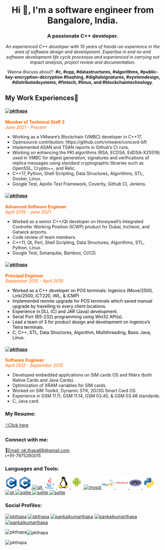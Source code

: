 <h1 align="center">Hi 👋, I'm a software engineer from Bangalore, India.</h1>
<h3 align="center">A passionate C++ developer.</h3>

<p align="center"><em>An experienced C++ developer with 10 years of hands-on experience in the area of software design and development. Expertise in end-to-end software development life cycle processes and experienced in carrying out impact analysis, project review and documentation.</em></p>

<p align="center">Wanna discuss about?: <b>#c, #cpp, #datastructures, #algorithms, #public-key-encryption-decryption #hashing, #digitalsignatures, #systemdesign, #distributedsystems, #fintech, #linux, and #blockchaintechnology</b>.</p>



<h2 align="left">My Work Experiences💼</h2>
<h4 align="left"><a href="https://www.vmware.com/" target="blank"><img src="https://user-images.githubusercontent.com/20440403/185793707-f8791220-484e-45cc-9319-7c9f40977966.JPG" alt="pkthapa" width="120" height="25" align="center" /></a></h4>
<p align="left"><span style="color: #ff6600;"><strong>Member of Technical Staff 3</strong></span><br /><span style="color: #ff6600;"><em>June 2021 - Present</em></span></p>
<ul>
<li>Working as a VMware&rsquo;s Blockchain (VMBC) developer in C++17.</li>
<li>Opensource contribution: https://github.com/vmware/concord-bft</li>
<li>Implemented ASAN and TSAN reports in Github&rsquo;s CI runs.</li>
<li>Working on enhancing the PKI algorithms (RSA, ECDSA, EdDSA-X25519) used in VMBC for digest generation, signatures and verifications of replica messages using standard cryptographic libraries such as OpenSSL, Crypto++, and Relic.</li>
<li>C++17, Python, Shell Scripting, Data Structures, Algorithms, STL, Docker, Linux.</li>
<li>Google Test, Apollo Test Framework, Coverity, Github CI, Jenkins.</li>
</ul>
<h4 align="left"><a href="https://www.honeywell.com/" target="blank"><img src="https://user-images.githubusercontent.com/20440403/185794175-be415b6c-02cc-4237-a84c-a6fb0a5f6281.png" alt="pkthapa" width="120" height="25" align="center" /></a></h4>
<p><span style="color: #ff6600;"><strong>Advanced Software Engineer</strong></span><br /><span style="color: #ff6600;"><em>April 2019 - June 2021</em></span></p>
<ul>
<li>Worked as a senior C++/Qt developer on Honeywell&rsquo;s Integrated Controller Working Position (ICWP) product for Dubai, Incheon, and Gatwick airports.</li>
<li>Code review of team members.</li>
<li>C++11, Qt, Perl, Shell Scripting, Data Structures, Algorithms, STL, Python, Linux.</li>
<li>Google Test, Sonarqube, Bamboo, CI/CD.</li>
</ul>
<h4 align="left"><a href="https://www.innoviti.com/" target="blank"><img src="https://user-images.githubusercontent.com/20440403/185794584-a8d1fcd3-9d06-48bc-bd77-1e8d85f94ad2.png" alt="pkthapa" width="120" height="35" align="center" /></a></h4>
<p><span style="color: #ff6600;"><strong>Principal Engineer</strong></span><br /><span style="color: #ff6600;"><em>September 2015 - April 2019</em></span></p>
<ul>
<li><span style="color: #000000;">Worked as a C++ developer on POS terminals: Ingenico (Move/2500, Link/2500, iCT220, iWL, &amp; iCMP)</span></li>
<li><span style="color: #000000;">Implemented remote upgrade for POS terminals which saved manual upgrade by travelling to every client locations.</span></li>
<li><span style="color: #000000;">Experience in DLL (C) and JAR (Java) development.</span></li>
<li><span style="color: #000000;">Serial Port (RS-232) programming using Win32 API(s).</span></li>
<li><span style="color: #000000;">Lead a team of 3 for product design and development on Ingenico&rsquo;s Tetra terminals.</span></li>
<li><span style="color: #000000;">C, C++, STL, Data Structures, Algorithm, Multithreading, Basic Java, Linux.</span></li>
</ul>
<h4 align="left"><a href="https://www.thalesgroup.com/en/markets/digital-identity-and-security" target="blank"><img src="https://user-images.githubusercontent.com/20440403/185794783-1f0e5f14-d4e4-48e3-9b6a-39e2c5cf6a67.png" alt="pkthapa" width="120" height="35" align="center" /></a></h4>
<p><span style="color: #ff6600;"><strong>Software Engineer</strong></span><br /><span style="color: #ff6600;"><em>April 2012 - September 2015</em></span></p>
<ul>
<li>Developed embedded applications on SIM cards OS and filters (both Native Cards and Java Cards).</li>
<li>Optimization of XRAM variables for SIM cards.</li>
<li>Worked on SIM Toolkit, Dynamic STK, 2G/3G Smart Card OS.</li>
<li>Experience in GSM 11.11, GSM 11.14, GSM 03.40, &amp; GSM 03.48 standards.</li>
<li>C, Java card.</li>
</ul>
</p>

<h3 align="left">My Resume:</h3><a href="https://github.com/pkthapa/pkthapa/blob/main/files/Cpp-Developer-VMware.pdf">🖱️Click here</a>

<h3 align="left">Connect with me:</h3>
📧<a href = "mailto: pk.thapa66@gmail.com">Email: pk.thapa66@gmail.com</a></br>
📞+91-7975260015

<h3 align="left">Languages and Tools:</h3>
<p align="left">
  <a href="https://www.cprogramming.com/" target="_blank" rel="noreferrer"> <img src="https://raw.githubusercontent.com/devicons/devicon/master/icons/c/c-original.svg" alt="c" width="40" height="40" /> </a>
  <a href="https://isocpp.org/" target="_blank" rel="noreferrer"> <img src="https://raw.githubusercontent.com/devicons/devicon/master/icons/cplusplus/cplusplus-original.svg" alt="cplusplus" width="40" height="40" /> </a>
  <a href="https://git-scm.com/" target="_blank" rel="noreferrer"> <img src="https://www.vectorlogo.zone/logos/git-scm/git-scm-icon.svg" alt="git" width="40" height="40" /> </a>
  <a href="https://www.java.com" target="_blank" rel="noreferrer"> <img src="https://raw.githubusercontent.com/devicons/devicon/master/icons/java/java-original.svg" alt="java" width="40" height="40" /> </a>
  <a href="https://www.linux.org/" target="_blank" rel="noreferrer"> <img src="https://raw.githubusercontent.com/devicons/devicon/master/icons/linux/linux-original.svg" alt="linux" width="40" height="40" /> </a>
  <a href="https://developer.android.com" target="_blank" rel="noreferrer"> <img src="https://raw.githubusercontent.com/devicons/devicon/master/icons/android/android-original-wordmark.svg" alt="android" width="40" height="40" /> </a>
  <a href="https://www.docker.com/" target="_blank" rel="noreferrer"> <img src="https://user-images.githubusercontent.com/20440403/185795408-9e62b499-9091-4575-91ea-05bd7b68e6ba.png" alt="mysql" width="40" height="35" /> </a>
  <a href="https://www.mysql.com/" target="_blank" rel="noreferrer"> <img src="https://raw.githubusercontent.com/devicons/devicon/master/icons/mysql/mysql-original-wordmark.svg" alt="mysql" width="40" height="40" /> </a>
  <a href="https://www.oracle.com/" target="_blank" rel="noreferrer"> <img src="https://raw.githubusercontent.com/devicons/devicon/master/icons/oracle/oracle-original.svg" alt="oracle" width="40" height="40" /> </a>
  <a href="https://www.php.net" target="_blank" rel="noreferrer"> <img src="https://raw.githubusercontent.com/devicons/devicon/master/icons/php/php-original.svg" alt="php" width="40" height="40" /> </a>
  <a href="https://www.python.org" target="_blank" rel="noreferrer"> <img src="https://raw.githubusercontent.com/devicons/devicon/master/icons/python/python-original.svg" alt="python" width="40" height="40" /> </a>
  <a href="https://www.qt.io/" target="_blank" rel="noreferrer"> <img src="https://upload.wikimedia.org/wikipedia/commons/0/0b/Qt_logo_2016.svg" alt="qt" width="40" height="40" /> </a>
  <a href="https://www.sqlite.org/" target="_blank" rel="noreferrer"> <img src="https://www.vectorlogo.zone/logos/sqlite/sqlite-icon.svg" alt="sqlite" width="40" height="40" /> </a>
  <a href="https://www.openssl.org/" target="_blank" rel="noreferrer"> <img src="https://user-images.githubusercontent.com/20440403/185795548-488a2d6c-2854-4df6-857b-6f45b86e495b.png" alt="sqlite" width="100" height="40" /> </a>
  <a href="https://www.jenkins.io/" target="_blank" rel="noreferrer"> <img src="https://user-images.githubusercontent.com/20440403/185796065-4bd3323d-801d-448e-b604-9f67d1deb823.png" alt="sqlite" width="40" height="40" /> </a>
</p>

<h3 align="left">Social Profiles:</h3>
<p align="left">
  <a href="https://linkedin.com/in/pkthapa" target="blank"><img src="https://raw.githubusercontent.com/rahuldkjain/github-profile-readme-generator/master/src/images/icons/Social/linked-in-alt.svg" alt="pkthapa" width="40" height="30" align="center" /></a>
  <a href="https://stackoverflow.com/users/pkthapa" target="blank"><img src="https://raw.githubusercontent.com/rahuldkjain/github-profile-readme-generator/master/src/images/icons/Social/stack-overflow.svg" alt="pkthapa" width="40" height="30" align="center" /></a>
  <a href="https://fb.com/pankajkumarthapa" target="blank"><img src="https://raw.githubusercontent.com/rahuldkjain/github-profile-readme-generator/master/src/images/icons/Social/facebook.svg" alt="pankajkumarthapa" width="40" height="30" align="center" /></a>
  <a href="https://www.hackerrank.com/pkthapa" target="blank"><img src="https://user-images.githubusercontent.com/20440403/185796258-08211f40-bdfd-4f08-963b-6d6eb2f59285.png" alt="pankajkumarthapa" width="40" height="40" align="center" /></a>
  <a href="https://www.leetcode.com/pkthapa" target="blank"><img src="https://user-images.githubusercontent.com/20440403/185796296-a6dca4d5-686e-41ae-9b00-3df65c12aaa7.png" alt="pankajkumarthapa" width="40" height="35" align="center" /></a>

<p><img src="https://github-readme-stats.vercel.app/api/top-langs?username=pkthapa&amp;show_icons=true&amp;locale=en&amp;layout=compact" alt="pkthapa" align="left" /></p>
<p><img src="https://github-readme-stats.vercel.app/api?username=pkthapa&amp;show_icons=true&amp;locale=en" alt="pkthapa" align="center" /></p>
<p><img src="https://github-readme-streak-stats.herokuapp.com/?user=pkthapa&amp;" alt="pkthapa" align="center" /></p>

